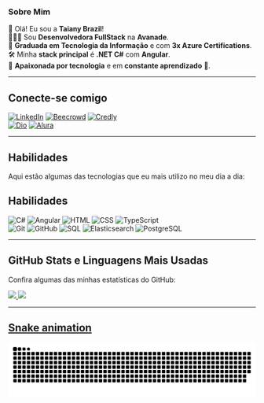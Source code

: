 ### Sobre Mim
👋 Olá! Eu sou a **Taiany Brazil**!  
👩🏻‍💻 Sou **Desenvolvedora FullStack** na **Avanade**.  
🧠 **Graduada em Tecnologia da Informação** e com **3x Azure Certifications**.  
🛠️ Minha **stack principal** é **.NET C#** com **Angular**.  
🧡 **Apaixonada por tecnologia** e em **constante aprendizado** 🌱.

---

## Conecte-se comigo
[![LinkedIn](https://img.shields.io/badge/LinkedIn-4A90E2?style=for-the-badge&logo=linkedin&logoColor=white)](https://www.linkedin.com/in/taianybrazil/)
[![Beecrowd](https://img.shields.io/badge/Beecrowd-34D399?style=for-the-badge&logo=beecrowd&logoColor=white)](https://www.beecrowd.com.br/judge/pt/profile/595932)
[![Credly](https://img.shields.io/badge/Credly-F5A623?style=for-the-badge&logo=credly&logoColor=white)](https://www.credly.com/users/taiany-alves-brazil-venancio)  
[![Dio](https://img.shields.io/badge/DIO-9B4D96?style=for-the-badge&logo=dio&logoColor=white)](https://www.dio.me/users/braziltaiany)
[![Alura](https://img.shields.io/badge/Alura-9B4D96?style=for-the-badge&logo=alura&logoColor=white)](https://cursos.alura.com.br/user/braziltaiany)



---

## Habilidades
Aqui estão algumas das tecnologias que eu mais utilizo no meu dia a dia:

## Habilidades
![C#](https://img.shields.io/badge/C%23-4A90E2?style=for-the-badge&logo=csharp&logoColor=white)
![Angular](https://img.shields.io/badge/angular-34D399?style=for-the-badge&logo=angular&logoColor=white)
![HTML](https://img.shields.io/badge/HTML-9B4D96?style=for-the-badge&logo=html5&logoColor=white)
![CSS](https://img.shields.io/badge/CSS-9B4D96?style=for-the-badge&logo=css3&logoColor=white)
![TypeScript](https://img.shields.io/badge/TypeScript-4A90E2?style=for-the-badge&logo=typescript&logoColor=white)  
![Git](https://img.shields.io/badge/Git-34D399?style=for-the-badge&logo=git&logoColor=white)
![GitHub](https://img.shields.io/badge/GitHub-34D399?style=for-the-badge&logo=github&logoColor=white)
![SQL](https://img.shields.io/badge/Microsoft%20SQL%20Server-9B4D96?style=for-the-badge&logo=microsoft%20sql%20server&logoColor=white)
![Elasticsearch](https://img.shields.io/badge/Elastic_Search-9B4D96?style=for-the-badge&logo=elasticsearch&logoColor=white)
![PostgreSQL](https://img.shields.io/badge/PostgreSQL-4A90E2?style=for-the-badge&logo=PostgreSQL&logoColor=white)


---

## GitHub Stats e Linguagens Mais Usadas
Confira algumas das minhas estatísticas do GitHub:

<div>
  <a href="https://github.com/braziltaiany">
  <img height="180em" src="https://github-readme-stats.vercel.app/api?username=braziltaiany&show_icons=true&theme=tokyonight&hide=issues&include_all_commits=true&count_private=true"/>
  <img height="180em" src="https://github-readme-stats.vercel.app/api/top-langs/?username=braziltaiany&layout=compact&langs_count=7&theme=tokyonight"/>
</div>  

---

## Snake animation
![Snake animation](https://github.com/braziltaiany/braziltaiany/blob/output/github-contribution-grid-snake.svg)
